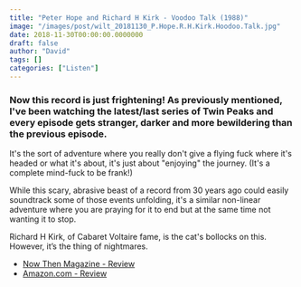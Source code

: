 ```yaml
---
title: "Peter Hope and Richard H Kirk - Voodoo Talk (1988)"
image: "/images/post/wilt_20181130_P.Hope.R.H.Kirk.Hoodoo.Talk.jpg"
date: 2018-11-30T00:00:00.0000000
draft: false
author: "David"
tags: []
categories: ["Listen"]
---
```

### Now this record is just frightening! As previously mentioned, I've been watching the latest/last series of Twin Peaks and every episode gets stranger, darker and more bewildering than the previous episode.

 It's the sort of adventure where you really don't give a flying fuck where it's headed or what it's about, it's just about "enjoying" the journey. (It's a complete mind-fuck to be frank!)

 While this scary, abrasive beast of a record from 30 years ago could easily soundtrack some of those events unfolding, it's a similar non-linear adventure where you are praying for it to end but at the same time not wanting it to stop.

 Richard H Kirk, of Cabaret Voltaire fame, is the cat's bollocks on this. However, it’s the thing of nightmares.

-  [Now Then Magazine - Review](http://nowthenmagazine.com/sheffield/issue-45/richard-h-kirk/)
-  [Amazon.com - Review](https://www.amazon.co.uk/Hoodoo-Talk-Peter-Hope/dp/B00004UFUI/ref=sr_1_1?s=music&amp;ie=UTF8&amp;qid=1543563147&amp;sr=1-1&amp;keywords=peter+hope%2C+richard+h+kirk)